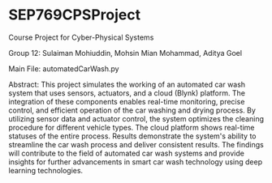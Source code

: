 # SEP769CPSProject
Course Project for Cyber-Physical Systems

Group 12:
Sulaiman Mohiuddin, Mohsin Mian Mohammad, Aditya Goel

Main File: automatedCarWash.py

Abstract:
This project simulates the working of an automated car wash system that uses sensors, actuators, and a cloud (Blynk) platform. The integration of these components enables real-time monitoring, precise control, and efficient operation of the car washing and drying process. By utilizing sensor data and actuator control, the system optimizes the cleaning procedure for different vehicle types. The cloud platform shows real-time statuses of the entire process. Results demonstrate the system's ability to streamline the car wash process and deliver consistent results. The findings will contribute to the field of automated car wash systems and provide insights for further advancements in smart car wash technology using deep learning technologies.
